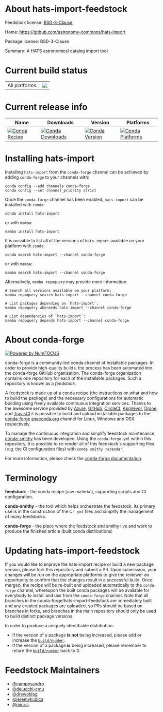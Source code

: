 About hats-import-feedstock
===========================

Feedstock license: [BSD-3-Clause](https://github.com/conda-forge/hats-import-feedstock/blob/main/LICENSE.txt)

Home: https://github.com/astronomy-commons/hats-import

Package license: BSD-3-Clause

Summary: A HATS astronomical catalog import tool

Current build status
====================


<table><tr><td>All platforms:</td>
    <td>
      <a href="https://dev.azure.com/conda-forge/feedstock-builds/_build/latest?definitionId=23726&branchName=main">
        <img src="https://dev.azure.com/conda-forge/feedstock-builds/_apis/build/status/hats-import-feedstock?branchName=main">
      </a>
    </td>
  </tr>
</table>

Current release info
====================

| Name | Downloads | Version | Platforms |
| --- | --- | --- | --- |
| [![Conda Recipe](https://img.shields.io/badge/recipe-hats--import-green.svg)](https://anaconda.org/conda-forge/hats-import) | [![Conda Downloads](https://img.shields.io/conda/dn/conda-forge/hats-import.svg)](https://anaconda.org/conda-forge/hats-import) | [![Conda Version](https://img.shields.io/conda/vn/conda-forge/hats-import.svg)](https://anaconda.org/conda-forge/hats-import) | [![Conda Platforms](https://img.shields.io/conda/pn/conda-forge/hats-import.svg)](https://anaconda.org/conda-forge/hats-import) |

Installing hats-import
======================

Installing `hats-import` from the `conda-forge` channel can be achieved by adding `conda-forge` to your channels with:

```
conda config --add channels conda-forge
conda config --set channel_priority strict
```

Once the `conda-forge` channel has been enabled, `hats-import` can be installed with `conda`:

```
conda install hats-import
```

or with `mamba`:

```
mamba install hats-import
```

It is possible to list all of the versions of `hats-import` available on your platform with `conda`:

```
conda search hats-import --channel conda-forge
```

or with `mamba`:

```
mamba search hats-import --channel conda-forge
```

Alternatively, `mamba repoquery` may provide more information:

```
# Search all versions available on your platform:
mamba repoquery search hats-import --channel conda-forge

# List packages depending on `hats-import`:
mamba repoquery whoneeds hats-import --channel conda-forge

# List dependencies of `hats-import`:
mamba repoquery depends hats-import --channel conda-forge
```


About conda-forge
=================

[![Powered by
NumFOCUS](https://img.shields.io/badge/powered%20by-NumFOCUS-orange.svg?style=flat&colorA=E1523D&colorB=007D8A)](https://numfocus.org)

conda-forge is a community-led conda channel of installable packages.
In order to provide high-quality builds, the process has been automated into the
conda-forge GitHub organization. The conda-forge organization contains one repository
for each of the installable packages. Such a repository is known as a *feedstock*.

A feedstock is made up of a conda recipe (the instructions on what and how to build
the package) and the necessary configurations for automatic building using freely
available continuous integration services. Thanks to the awesome service provided by
[Azure](https://azure.microsoft.com/en-us/services/devops/), [GitHub](https://github.com/),
[CircleCI](https://circleci.com/), [AppVeyor](https://www.appveyor.com/),
[Drone](https://cloud.drone.io/welcome), and [TravisCI](https://travis-ci.com/)
it is possible to build and upload installable packages to the
[conda-forge](https://anaconda.org/conda-forge) [anaconda.org](https://anaconda.org/)
channel for Linux, Windows and OSX respectively.

To manage the continuous integration and simplify feedstock maintenance,
[conda-smithy](https://github.com/conda-forge/conda-smithy) has been developed.
Using the ``conda-forge.yml`` within this repository, it is possible to re-render all of
this feedstock's supporting files (e.g. the CI configuration files) with ``conda smithy rerender``.

For more information, please check the [conda-forge documentation](https://conda-forge.org/docs/).

Terminology
===========

**feedstock** - the conda recipe (raw material), supporting scripts and CI configuration.

**conda-smithy** - the tool which helps orchestrate the feedstock.
                   Its primary use is in the construction of the CI ``.yml`` files
                   and simplify the management of *many* feedstocks.

**conda-forge** - the place where the feedstock and smithy live and work to
                  produce the finished article (built conda distributions)


Updating hats-import-feedstock
==============================

If you would like to improve the hats-import recipe or build a new
package version, please fork this repository and submit a PR. Upon submission,
your changes will be run on the appropriate platforms to give the reviewer an
opportunity to confirm that the changes result in a successful build. Once
merged, the recipe will be re-built and uploaded automatically to the
`conda-forge` channel, whereupon the built conda packages will be available for
everybody to install and use from the `conda-forge` channel.
Note that all branches in the conda-forge/hats-import-feedstock are
immediately built and any created packages are uploaded, so PRs should be based
on branches in forks, and branches in the main repository should only be used to
build distinct package versions.

In order to produce a uniquely identifiable distribution:
 * If the version of a package **is not** being increased, please add or increase
   the [``build/number``](https://docs.conda.io/projects/conda-build/en/latest/resources/define-metadata.html#build-number-and-string).
 * If the version of a package **is** being increased, please remember to return
   the [``build/number``](https://docs.conda.io/projects/conda-build/en/latest/resources/define-metadata.html#build-number-and-string)
   back to 0.

Feedstock Maintainers
=====================

* [@camposandro](https://github.com/camposandro/)
* [@delucchi-cmu](https://github.com/delucchi-cmu/)
* [@drewoldag](https://github.com/drewoldag/)
* [@jeremykubica](https://github.com/jeremykubica/)
* [@mjuric](https://github.com/mjuric/)


<!-- dummy commit to enable rerendering -->

